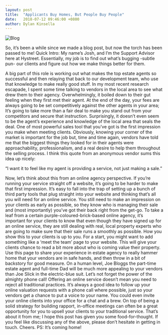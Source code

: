 ```yaml
---
layout: post
title:  "Applicants Buy Homes, But People Buy People"
date:   2018-07-12 09:46:00 +0800
author: Dylan Kinsella
---
```


![Blog]({{site.url}}/images/buzz.jpg)

So, it’s been a while since we made a blog post, but now the torch has been passed to me! Quick Intro: My name’s Josh, and I’m the Support Advisor here at Hystreet. Essentially, my job is to find out what’s bugging -subtle pun- our clients and figure out how we make things better for them.
<!--more-->
A big part of this role is working out what makes the top estate agents so successful and then relaying that back to our development team, who use that knowledge to make really good stuff. In my most recent research escapade, I spent some time talking to vendors in the local area to see what drew them to their agency. Overwhelmingly, it boiled down to their gut feeling when they first met their agent.
At the end of the day, your fees are always going to be set competitively against the other agents in your area; It’s going to take more than a fair deal to make you stand out from your competitors and secure that instruction. Surprisingly, it doesn’t even seem to be the agent’s experience and knowledge of the local area that seals the deal. One of most powerful sales tool that you’ve got is the first impression you make when meeting clients.
Obviously, knowing your corner of the market is important for the job but, time and time again, vendors have told me that the biggest things they looked for in their agents were approachability, professionalism, and a real desire to help them throughout the selling process. I think this quote from an anonymous vendor sums this idea up nicely:

“I want it to feel like my agent is providing a service, not just making a sale.”

Now, let’s think about this from an online agency perspective. If you’re running your service straight off a website, it’s going to be harder to make that first impression. It’s easy to fall into the trap of setting up a bunch of third party tools that plug straight into your website and thinking that’s all you will need for an online service. You still need to make an impression on your clients as early as possible, so they know who is managing their sale and (most importantly) you’ve got their back right from the get-go.
To take a leaf from a certain purple-coloured-brick-based online agency, it’s important for your clients to know that even though they have signed up for an online service, they are still dealing with real, local property experts who are going to make sure that their sale runs a smoothly as possible.
How you show this to your clients is up to you. For a start, you might want to add something like a ‘meet the team’ page to your website. This will give your clients chance to read a bit more about who is coming value their property. Use this page to share your experience in estate agency to really hammer home that your vendors are in safe hands, and then throw in a bit of backstory for good measure. On a human level, Joe Bloggs the part-time estate agent and full-time Dad will be much more appealing to your vendors than Joe Slick in the electric-blue suit.
Let’s not forget the power of the almighty phone call! Offering an online service doesn’t mean you need to reject all traditional practices. It’s always a good idea to follow up your online valuation requests with a phone call where possible, just so your vendors get a chance to put a voice to your name.
You could even invite your online clients into your office for a chat and a brew. On top of being a solid strategy for building rapport, in-office meetings can often be a great opportunity for you to upsell your clients to your traditional service.
That’s about it from me; I hope this post has given you some food-for-thought. If you feel like discussing any of the above, please don’t hesitate in getting in touch.
Cheers.
PS: It’s coming home!
